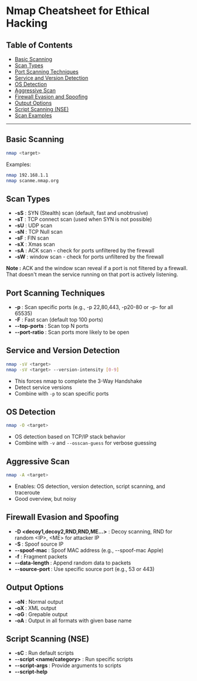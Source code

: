 # Nmap Cheatsheet for Ethical Hacking

## Table of Contents

* [Basic Scanning](#basic-scanning)
* [Scan Types](#scan-types)
* [Port Scanning Techniques](#port-scanning-techniques)
* [Service and Version Detection](#service-and-version-detection)
* [OS Detection](#os-detection)
* [Aggressive Scan](#aggressive-scan)
* [Firewall Evasion and Spoofing](#firewall-evasion-and-spoofing)
* [Output Options](#output-options)
* [Script Scanning (NSE)](#script-scanning-nse)
* [Scan Examples](#scan-examples)

---

## Basic Scanning

```bash
nmap <target>
```

Examples:

```bash
nmap 192.168.1.1
nmap scanme.nmap.org
```

## Scan Types

* **-sS** : SYN (Stealth) scan (default, fast and unobtrusive)
* **-sT** : TCP connect scan (used when SYN is not possible)
* **-sU** : UDP scan
* **-sN** : TCP Null scan
* **-sF** : FIN scan
* **-sX** : Xmas scan
* **-sA** : ACK scan - check for ports unfiltered by the firewall
* **-sW** : window scan - check for ports unfiltered by the firewall

**Note :** ACK and the window scan reveal if a port is not filtered by a firewall. That doesn't mean the service running on that port is actively listening.

## Port Scanning Techniques

* **-p <ports>** : Scan specific ports (e.g., -p 22,80,443, -p20-80 or -p- for all 65535)
* **-F** : Fast scan (default top 100 ports)
* **--top-ports <n>** : Scan top N ports
* **--port-ratio <ratio>** : Scan ports more likely to be open

## Service and Version Detection

```bash
nmap -sV <target>
nmap -sV <target> --version-intensity [0-9]
```

* This forces nmap to complete the 3-Way Handshake
* Detect service versions
* Combine with `-p` to scan specific ports

## OS Detection

```bash
nmap -O <target>
```

* OS detection based on TCP/IP stack behavior
* Combine with `-v` and `--osscan-guess` for verbose guessing

## Aggressive Scan

```bash
nmap -A <target>
```

* Enables: OS detection, version detection, script scanning, and traceroute
* Good overview, but noisy

## Firewall Evasion and Spoofing

* **-D \<decoy1,decoy2,RND,RND,ME...>** : Decoy scanning, RND for random \<IP\>, \<ME\> for attacker IP
* **-S <IP>** : Spoof source IP
* **--spoof-mac <mac>** : Spoof MAC address (e.g., --spoof-mac Apple)
* **-f** : Fragment packets
* **--data-length <n>** : Append random data to packets
* **--source-port <port>** : Use specific source port (e.g., 53 or 443)

## Output Options

* **-oN <file>** : Normal output
* **-oX <file>** : XML output
* **-oG <file>** : Grepable output
* **-oA <basename>** : Output in all formats with given base name

## Script Scanning (NSE)

* **-sC** : Run default scripts
* **--script \<name/category>** : Run specific scripts
* **--script-args <args>** : Provide arguments to scripts
* **--script-help <script>** : Show script description
* Scripts are stored at `/usr/share/nmap/scritps`

## Other information

* **--reason** : List how the state of the port was determined

Examples:

```bash
nmap -sC -sV <target>
nmap --script=vuln <target>
nmap --script=http-enum <target>
```

## Scan Examples

```bash
# Basic scan
nmap 192.168.0.1

# Scan multiple targets
nmap 192.168.0.1 192.168.0.2
nmap 192.168.0.1-10
nmap 192.168.0.0/24

# Stealth scan with version detection
nmap -sS -sV 192.168.0.1

# Full TCP port scan
nmap -p- 192.168.0.1

# OS and service detection
nmap -O -sV 192.168.0.1

# Aggressive scan
nmap -A 192.168.0.1

# Evade firewall with decoys
nmap -D RND:10 192.168.0.1

# UDP scan
nmap -sU -p 53,67,123 192.168.0.1

# Script scan for vulnerabilities
nmap --script vuln 192.168.0.1
```

---

## Notes

* Run as root or with sudo to enable some scans (e.g., SYN, OS detection)
* Combine options for more tailored scans
